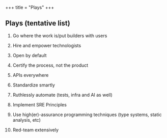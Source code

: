 +++
title = "Plays"
+++

## Plays (tentative list)

1. Go where the work is/put builders with users

1. Hire and empower technologists

1. Open by default

1. Certify the process, not the product

1. APIs everywhere

1. Standardize smartly

1. Ruthlessly automate (tests, infra and AI as well)

1. Implement SRE Principles

1. Use high(er)-assurance programming techniques (type systems, static analysis, etc)

1. Red-team extensively